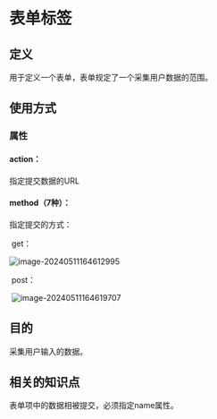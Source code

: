 # 表单标签

## 定义

用于定义一个表单，表单规定了一个采集用户数据的范围。

## 使用方式

### 属性

#### action：

指定提交数据的URL

#### method（7种）：

指定提交的方式：

​		get：

![image-20240511164612995](../TyporaImage/image-20240511164612995.png)

​		post：

​		![image-20240511164619707](../TyporaImage/image-20240511164619707.png)

## 目的

采集用户输入的数据。

## 相关的知识点

表单项中的数据相被提交，必须指定name属性。